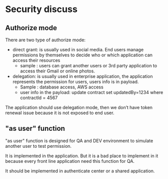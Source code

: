 # Security discuss

## Authorize mode
There are two type of authorize mode:

+ direct grant: is usually used in social media. End users manage permissions by themselves to decide who or which application can access their resources 
    + sample : users can grant another users or 3rd party application to access their Gmail or online photos.
+ delegation: is usually used in enterprise application, the application represents the permission for users, users info is in payload.
    + Sample : database access, AWS access
	+ user info in the payload: update contract set updatedBy=1234 where contractId = 4567

The application  should use delegation mode, then we don’t have token renewal issue because it is not exposed to end user. 

## "as user" function 

"as user" function is designed for QA and DEV environment to simulate another user to test permission.

It is implemented in the application. But it is a bad place to implement in it because every front line application need this function for QA.

It should be implemented in authenticate center or a shared application.

	
